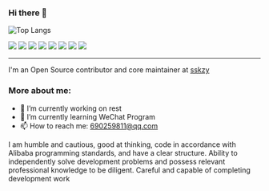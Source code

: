 ### Hi there 👋

![Top Langs](https://github-readme-stats.vercel.app/api/top-langs/?username=sskzy&layout=compact)
<!-- 
<img src="https://github-readme-stats.vercel.app/api?username=sskzy&show_icons=true&locale=en&rank_icon=github" />
-->

<img src="https://img.shields.io/badge/-Kubernetes-326CE5?style=flat-square&logo=kubernetes&logoColor=white" /> <img src="https://img.shields.io/badge/-Docker-2496ED?style=flat-square&logo=docker&logoColor=white" /> <img src="https://img.shields.io/badge/-Spring-6DB33F?style=flat-square&logo=spring&logoColor=white" /> <img src="https://img.shields.io/badge/-WeChat-07C160?style=flat-square&logo=wechat&logoColor=white" /> <img src="https://img.shields.io/badge/-Kafka-231F20?style=flat-square&logo=apachekafka&logoColor=white" /> <img src="https://img.shields.io/badge/-MySQL-4479A1?style=flat-square&logo=mysql&logoColor=white" /> <img src="https://img.shields.io/badge/-HTML5-E34F26?style=flat-square&logo=html5&logoColor=white" /> <img src="https://img.shields.io/badge/-CSS3-1572B6?style=flat-square&logo=css3" /> 

---

I'm an Open Source contributor and core maintainer at [sskzy](https://github.com/sskzy)

### More about me:

- 🔭 I’m currently working on rest
- 🌱 I’m currently learning WeChat Program
- 📫 How to reach me: 690259811@qq.com

I am humble and cautious, good at thinking, code in accordance with Alibaba programming standards, and have a clear structure. Ability to independently solve development problems and possess relevant professional knowledge to be diligent. Careful and capable of completing development work
